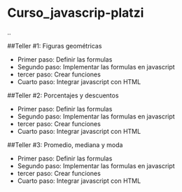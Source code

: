 # Curso_javascrip-platzi

..

##Teller #1: Figuras geométricas


- Primer paso: Definir las formulas
- Segundo paso: Implementar las formulas en javascript
- tercer paso: Crear funciones
- Cuarto paso: Integrar javascript con HTML

##Teller #2: Porcentajes y descuentos


- Primer paso: Definir las formulas
- Segundo paso: Implementar las formulas en javascript
- tercer paso: Crear funciones
- Cuarto paso: Integrar javascript con HTML

##Teller #3: Promedio, mediana y moda


- Primer paso: Definir las formulas
- Segundo paso: Implementar las formulas en javascript
- tercer paso: Crear funciones
- Cuarto paso: Integrar javascript con HTML